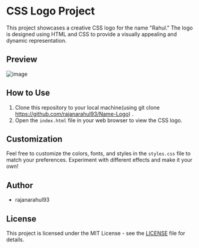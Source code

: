 # CSS Logo Project

This project showcases a creative CSS logo for the name "Rahul." The logo is designed using HTML and CSS to provide a visually appealing and dynamic representation.

## Preview

![image](https://github.com/rajanarahul93/Name-Logo/assets/123227543/d8ce0633-0872-417a-883e-b91535b80071)


## How to Use

1. Clone this repository to your local machine(using git clone https://github.com/rajanarahul93/Name-Logo) .
2. Open the `index.html` file in your web browser to view the CSS logo.

## Customization

Feel free to customize the colors, fonts, and styles in the `styles.css` file to match your preferences. Experiment with different effects and make it your own!

## Author

- rajanarahul93

## License

This project is licensed under the MIT License - see the [LICENSE](LICENSE) file for details.
